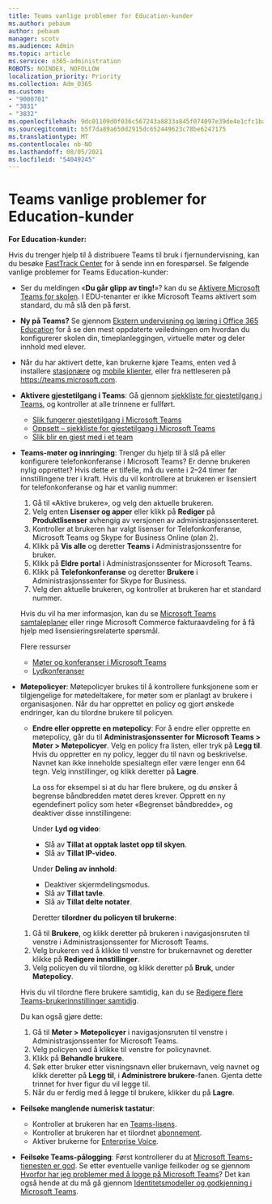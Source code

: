 ```yaml
---
title: Teams vanlige problemer for Education-kunder
ms.author: pebaum
author: pebaum
manager: scotv
ms.audience: Admin
ms.topic: article
ms.service: o365-administration
ROBOTS: NOINDEX, NOFOLLOW
localization_priority: Priority
ms.collection: Adm_O365
ms.custom:
- "9000701"
- "3831"
- "3832"
ms.openlocfilehash: 9dc01109d0f036c567243a8833a845f074097e39de4e1cfc1ba38da61b8f97ab
ms.sourcegitcommit: b5f7da89a650d2915dc652449623c78be6247175
ms.translationtype: MT
ms.contentlocale: nb-NO
ms.lasthandoff: 08/05/2021
ms.locfileid: "54049245"
---
```

# <a name="teams-common-issues-for-education-customers"></a>Teams vanlige problemer for Education-kunder

**For Education-kunder:**

Hvis du trenger hjelp til å distribuere Teams til bruk i fjernundervisning, kan du besøke [FastTrack Center](https://www.microsoft.com/fasttrack) for å sende inn en forespørsel. Se følgende vanlige problemer for Teams Education-kunder:

- Ser du meldingen «**Du går glipp av ting!**»? kan du se [Aktivere Microsoft Teams for skolen](https://docs.microsoft.com/microsoft-365/education/intune-edu-trial/enable-microsoft-teams). I EDU-tenanter er ikke Microsoft Teams aktivert som standard, du må slå den på først.

- **Ny på Teams?** Se gjennom [Ekstern undervisning og læring i Office 365 Education](https://support.office.com/article/remote-teaching-and-learning-in-office-365-education-f651ccae-7b65-478b-8366-51bb884025c4) for å se den mest oppdaterte veiledningen om hvordan du konfigurerer skolen din, timeplanleggingen, virtuelle møter og deler innhold med elever.

- Når du har aktivert dette, kan brukerne kjøre Teams, enten ved å installere [stasjonære](https://docs.microsoft.com/MicrosoftTeams/get-clients#desktop-client) og [mobile klienter](https://docs.microsoft.com/MicrosoftTeams/get-clients#mobile-clients), eller fra nettleseren på https://teams.microsoft.com.

- **Aktivere gjestetilgang i Teams**: Gå gjennom [sjekkliste for gjestetilgang i Teams](https://docs.microsoft.com/microsoftteams/guest-access-checklist), og kontroller at alle trinnene er fullført.
    - [Slik fungerer gjestetilgang i Microsoft Teams](https://docs.microsoft.com/microsoftteams/guest-access)
    - [Oppsett – sjekkliste for gjestetilgang i Microsoft Teams](https://docs.microsoft.com/microsoftteams/guest-access-checklist)
    - [Slik blir en gjest med i et team](https://docs.microsoft.com/microsoftteams/guest-joins)

- **Teams-møter og innringing**: Trenger du hjelp til å slå på eller konfigurere telefonkonferanse i Microsoft Teams? Er denne brukeren nylig opprettet? Hvis dette er tilfelle, må du vente i 2–24 timer før innstillingene trer i kraft. Hvis du vil kontrollere at brukeren er lisensiert for telefonkonferanse og har et vanlig nummer:
    1. Gå til «Aktive brukere», og velg den aktuelle brukeren.
    2. Velg enten **Lisenser og apper** eller klikk på **Rediger** på **Produktlisenser** avhengig av versjonen av administrasjonssenteret.
    3. Kontroller at brukeren har valgt lisenser for Telefonkonferanse, Microsoft Teams og Skype for Business Online (plan 2).
    4. Klikk på **Vis alle** og deretter **Teams** i Administrasjonssentre for bruker.
    5. Klikk på **Eldre portal** i Administrasjonssenter for Microsoft Teams.
    6. Klikk på **Telefonkonferanse** og deretter **Brukere** i Administrasjonssenter for Skype for Business.
    7. Velg den aktuelle brukeren, og kontroller at brukeren har et standard nummer.

    Hvis du vil ha mer informasjon, kan du se [Microsoft Teams samtaleplaner](https://docs.microsoft.com/microsoftteams/calling-plans-for-office-365) eller ringe Microsoft Commerce fakturaavdeling for å få hjelp med lisensieringsrelaterte spørsmål.

    Flere ressurser

    - [Møter og konferanser i Microsoft Teams](https://docs.microsoft.com/microsoftteams/deploy-meetings-microsoft-teams-landing-page)
    - [Lydkonferanser](https://docs.microsoft.com/microsoftteams/audio-conferencing-in-office-365)

- **Møtepolicyer**: Møtepolicyer brukes til å kontrollere funksjonene som er tilgjengelige for møtedeltakere, for møter som er planlagt av brukere i organisasjonen. Når du har opprettet en policy og gjort ønskede endringer, kan du tilordne brukere til policyen.

    - **Endre eller opprette en møtepolicy**: For å endre eller opprette en møtepolicy, går du til **Administrasjonssenter for Microsoft Teams > Møter > Møtepolicyer**. Velg en policy fra listen, eller tryk på **Legg til**. Hvis du oppretter en ny policy, legger du til navn og beskrivelse. Navnet kan ikke inneholde spesialtegn eller være lenger enn 64 tegn. Velg innstillinger, og klikk deretter på **Lagre**. 
    
        La oss for eksempel si at du har flere brukere, og du ønsker å begrense båndbredden møtet deres krever. Opprett en ny egendefinert policy som heter «Begrenset båndbredde», og deaktiver disse innstillingene:

        Under **Lyd og video**:
        - Slå av **Tillat at opptak lastet opp til skyen**.
        - Slå av **Tillat IP-video**.

        Under **Deling av innhold**:

        - Deaktiver skjermdelingsmodus.
        - Slå av **Tillat tavle**.
        - Slå av **Tillat delte notater**.

        Deretter **tilordner du policyen til brukerne**:

    1. Gå til **Brukere**, og klikk deretter på brukeren i navigasjonsruten til venstre i Administrasjonssenter for Microsoft Teams.
    2. Velg brukeren ved å klikke til venstre for brukernavnet og deretter klikke på **Redigere innstillinger**.
    3. Velg policyen du vil tilordne, og klikk deretter på **Bruk**, under **Møtepolicy**.

    Hvis du vil tilordne flere brukere samtidig, kan du se [Redigere flere Teams-brukerinnstillinger samtidig](https://docs.microsoft.com/microsoftteams/edit-user-settings-in-bulk).

    Du kan også gjøre dette:
    1. Gå til **Møter > Møtepolicyer** i navigasjonsruten til venstre i Administrasjonssenter for Microsoft Teams.
    2. Velg policyen ved å klikke til venstre for policynavnet.
    3. Klikk på **Behandle brukere**.
    4. Søk etter bruker etter visningsnavn eller brukernavn, velg navnet og klikk deretter på **Legg til**, i **Administrere brukere**-fanen. Gjenta dette trinnet for hver figur du vil legge til.
    5. Når du er ferdig med å legge til brukere, klikker du på **Lagre**.

- **Feilsøke manglende numerisk tastatur**:
    - Kontroller at brukeren har en [Teams-lisens](https://docs.microsoft.com/MicrosoftTeams/assign-teams-licenses).
    - Kontroller at brukeren har et tilordnet [abonnement](https://docs.microsoft.com/MicrosoftTeams/calling-plan-landing-page).
    - Aktiver brukerne for [Enterprise Voice](https://docs.microsoft.com/skypeforbusiness/skype-for-business-hybrid-solutions/plan-your-phone-system-cloud-pbx-solution/enable-users-for-enterprise-voice-online-and-phone-system-voicemail#to-enable-your-users-for-phone-system-in-office-365-voice-and-voicemail).

- **Feilsøke Teams-pålogging**: Først kontrollerer du at [Microsoft Teams-tjenesten er god](https://admin.microsoft.com/Adminportal/Home?source=applauncher#/servicehealth). Se etter eventuelle vanlige feilkoder og se gjennom [Hvorfor har jeg problemer med å logge på Microsoft Teams](https://support.office.com/article/a02f683b-61a3-4008-9447-ee60c5593b0f)? Det kan også hende at du må gå gjennom [Identitetsmodeller og godkjenning i Microsoft Teams](https://docs.microsoft.com/MicrosoftTeams/identify-models-authentication).
